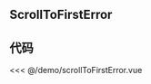 ## ScrollToFirstError

<script setup>
import ScrollToFirstError from '../demo/scrollToFirstError.vue'
import { NMessageProvider } from 'naive-ui'
</script>

<ClientOnly>
<NMessageProvider>
<ScrollToFirstError />
</NMessageProvider>
</ClientOnly>

## 代码

<<< @/demo/scrollToFirstError.vue
